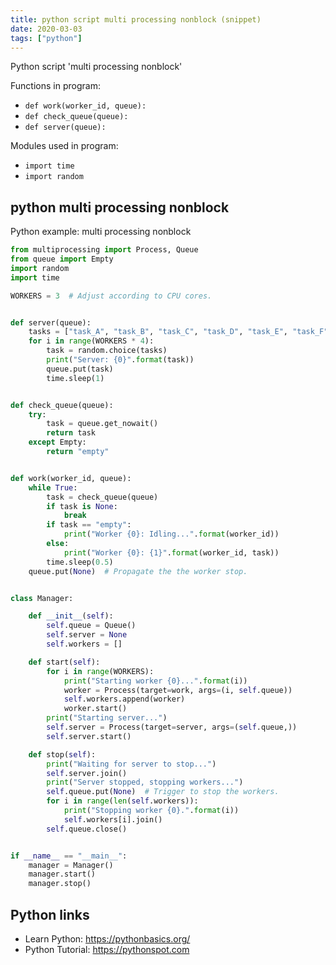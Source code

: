 ```yaml
---
title: python script multi processing nonblock (snippet)
date: 2020-03-03
tags: ["python"]
---
```

Python script 'multi processing nonblock'

Functions in program: 
* `def work(worker_id, queue):`
* `def check_queue(queue):`
* `def server(queue):`

Modules used in program: 
* `import time`
* `import random`

## python multi processing nonblock

Python example: multi processing nonblock

```python
from multiprocessing import Process, Queue
from queue import Empty
import random
import time

WORKERS = 3  # Adjust according to CPU cores.


def server(queue):
    tasks = ["task_A", "task_B", "task_C", "task_D", "task_E", "task_F", "task_G", "task_H", "task_I", "task_J"]
    for i in range(WORKERS * 4):
        task = random.choice(tasks)
        print("Server: {0}".format(task))
        queue.put(task)
        time.sleep(1)


def check_queue(queue):
    try:
        task = queue.get_nowait()
        return task
    except Empty:
        return "empty"


def work(worker_id, queue):
    while True:
        task = check_queue(queue)
        if task is None:
            break
        if task == "empty":
            print("Worker {0}: Idling...".format(worker_id))
        else:
            print("Worker {0}: {1}".format(worker_id, task))
        time.sleep(0.5)
    queue.put(None)  # Propagate the the worker stop.


class Manager:

    def __init__(self):
        self.queue = Queue()
        self.server = None
        self.workers = []

    def start(self):
        for i in range(WORKERS):
            print("Starting worker {0}...".format(i))
            worker = Process(target=work, args=(i, self.queue))
            self.workers.append(worker)
            worker.start()
        print("Starting server...")
        self.server = Process(target=server, args=(self.queue,))
        self.server.start()

    def stop(self):
        print("Waiting for server to stop...")
        self.server.join()
        print("Server stopped, stopping workers...")
        self.queue.put(None)  # Trigger to stop the workers.
        for i in range(len(self.workers)):
            print("Stopping worker {0}.".format(i))
            self.workers[i].join()
        self.queue.close()


if __name__ == "__main__":
    manager = Manager()
    manager.start()
    manager.stop()

```

## Python links

- Learn Python: https://pythonbasics.org/
- Python Tutorial: https://pythonspot.com
